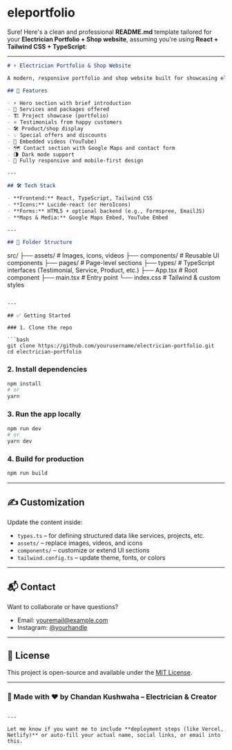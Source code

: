 # eleportfolio
Sure! Here's a clean and professional **README.md** template tailored for your **Electrician Portfolio + Shop website**, assuming you're using **React + Tailwind CSS + TypeScript**:

---

```md
# ⚡ Electrician Portfolio & Shop Website

A modern, responsive portfolio and shop website built for showcasing electrical services, projects, products, and special offers. Designed with **React**, **Tailwind CSS**, and **TypeScript** for performance, flexibility, and maintainability.

## 🚀 Features

- ⚡ Hero section with brief introduction
- 🧰 Services and packages offered
- 🏗️ Project showcase (portfolio)
- ⭐ Testimonials from happy customers
- 🛠️ Product/shop display
- 💡 Special offers and discounts
- 🎥 Embedded videos (YouTube)
- 🗺️ Contact section with Google Maps and contact form
- 🌗 Dark mode support
- 🔗 Fully responsive and mobile-first design

---

## 🛠️ Tech Stack

- **Frontend:** React, TypeScript, Tailwind CSS
- **Icons:** Lucide-react (or HeroIcons)
- **Forms:** HTML5 + optional backend (e.g., Formspree, EmailJS)
- **Maps & Media:** Google Maps Embed, YouTube Embed

---

## 📁 Folder Structure

```
src/
├── assets/         # Images, icons, videos
├── components/     # Reusable UI components
├── pages/          # Page-level sections
├── types/          # TypeScript interfaces (Testimonial, Service, Product, etc.)
├── App.tsx         # Root component
├── main.tsx        # Entry point
└── index.css       # Tailwind & custom styles
```

---

## ✅ Getting Started

### 1. Clone the repo

```bash
git clone https://github.com/yourusername/electrician-portfolio.git
cd electrician-portfolio
```

### 2. Install dependencies

```bash
npm install
# or
yarn
```

### 3. Run the app locally

```bash
npm run dev
# or
yarn dev
```

### 4. Build for production

```bash
npm run build
```

---

## ✍️ Customization

Update the content inside:

- `types.ts` – for defining structured data like services, projects, etc.
- `assets/` – replace images, videos, and icons
- `components/` – customize or extend UI sections
- `tailwind.config.ts` – update theme, fonts, or colors

---

## 📬 Contact

Want to collaborate or have questions?

- Email: [youremail@example.com](mailto:youremail@example.com)
- Instagram: [@yourhandle](https://instagram.com/yourhandle)

---

## 📄 License

This project is open-source and available under the [MIT License](LICENSE).

---

### 👷 Made with ❤️ by Chandan Kushwaha  – Electrician & Creator
```

---

Let me know if you want me to include **deployment steps (like Vercel, Netlify)** or auto-fill your actual name, social links, or email into this.